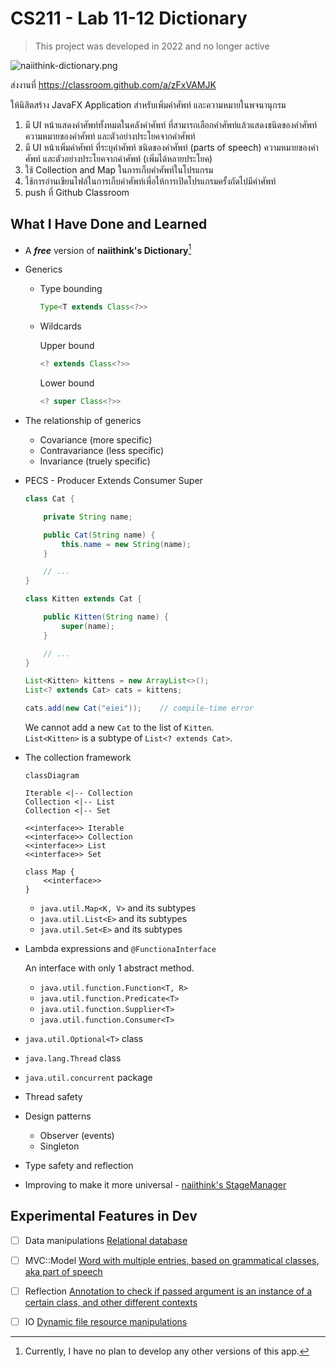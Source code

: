 # CS211 - Lab 11-12 Dictionary

> This project was developed in 2022 and no longer active

![naiithink-dictionary.png](assets/images/naiithink-dictionary.png)

ส่งงานที่ https://classroom.github.com/a/zFxVAMJK

ให้นิสิตสร้าง JavaFX Application สำหรับเพิ่มคำศัพท์ และความหมายในพจนานุกรม

1. มี UI หน้าแสดงคำศัพท์ทั้งหมดในคลังคำศัพท์ ที่สามารถเลือกคำศัพท์แล้วแสดงชนิดของคำศัพท์ ความหมายของคำศัพท์ และตัวอย่างประโยคจากคำศัพท์
1. มี UI หน้าเพิ่มคำศัพท์ ที่ระบุคำศัพท์ ชนิดของคำศัพท์ (parts of speech) ความหมายของคำศัพท์ และตัวอย่างประโยคจากคำศัพท์ (เพิ่มได้หลายประโยค)
1. ใช้ Collection and Map ในการเก็บคำศัพท์ในโปรแกรม
1. ใช้การอ่านเขียนไฟล์ในการเก็บคำศัพท์เพื่อให้การเปิดโปรแกรมครั้งถัดไปมีคำศัพท์
1. push ที่ Github Classroom

## What I Have Done and Learned

- A ___free___ version of __naiithink's Dictionary__[^1]
- Generics
    - Type bounding

        ```java
        Type<T extends Class<?>>
        ```
    - Wildcards

        Upper bound

        ```java
        <? extends Class<?>>
        ```
        Lower bound

        ```java
        <? super Class<?>>
        ```
- The relationship of generics

    - Covariance (more specific)
    - Contravariance (less specific)
    - Invariance (truely specific)
- PECS - Producer Extends Consumer Super

    ```java
    class Cat {

        private String name;

        public Cat(String name) {
            this.name = new String(name);
        }

        // ...
    }

    class Kitten extends Cat {

        public Kitten(String name) {
            super(name);
        }

        // ...
    }

    List<Kitten> kittens = new ArrayList<>();
    List<? extends Cat> cats = kittens;

    cats.add(new Cat("eiei"));    // compile-time error
    ```

    We cannot add a new `Cat` to the list of `Kitten`.  
    `List<Kitten>` is a subtype of `List<? extends Cat>`.
- The collection framework

    ```mermaid
    classDiagram

    Iterable <|-- Collection
    Collection <|-- List
    Collection <|-- Set

    <<interface>> Iterable
    <<interface>> Collection
    <<interface>> List
    <<interface>> Set

    class Map {
        <<interface>>
    }
    ```

    - `java.util.Map<K, V>` and its subtypes
    - `java.util.List<E>` and its subtypes
    - `java.util.Set<E>` and its subtypes
- Lambda expressions and `@FunctionaInterface`

    An interface with only 1 abstract method.

    - `java.util.function.Function<T, R>`
    - `java.util.function.Predicate<T>`
    - `java.util.function.Supplier<T>`
    - `java.util.function.Consumer<T>`
- `java.util.Optional<T>` class
- `java.lang.Thread` class
- `java.util.concurrent` package
- Thread safety
- Design patterns
    - Observer (events)
    - Singleton
- Type safety and reflection
- Improving to make it more universal - [naiithink's StageManager](src/main/java/com/github/naiithink/app/services/StageManager.java)

## Experimental Features in Dev

- [ ] Data manipulations [Relational database](src/main/java/com/github/naiithink/app/experimental/services/Database.java)
- [ ] MVC::Model [Word with multiple entries, based on grammatical classes, aka part of speech](src/main/java/com/github/naiithink/app/experimental/models/Word.java)
- [ ] Reflection [Annotation to check if passed argument is an instance of a certain class, and other different contexts](src/main/java/com/github/naiithink/app/experimental/controllers/MainAppObject.java)
- [ ] IO [Dynamic file resource manipulations](src/main/java/com/github/naiithink/app/experimental/helpers/FileResource.java)


[^1]: Currently, I have no plan to develop any other versions of this app.
